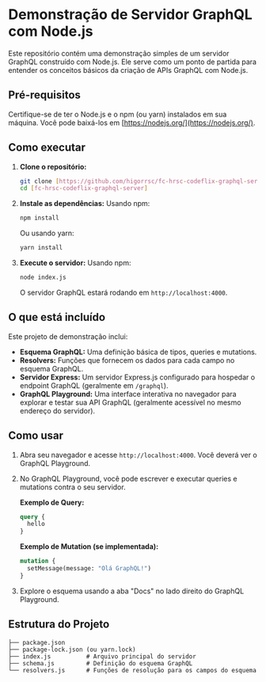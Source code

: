 # Demonstração de Servidor GraphQL com Node.js

Este repositório contém uma demonstração simples de um servidor GraphQL construído com Node.js. Ele serve como um ponto de partida para entender os conceitos básicos da criação de APIs GraphQL com Node.js.

## Pré-requisitos

Certifique-se de ter o Node.js e o npm (ou yarn) instalados em sua máquina. Você pode baixá-los em [https://nodejs.org/](https://nodejs.org/).

## Como executar

1. **Clone o repositório:**

    ```bash
    git clone [https://github.com/higorrsc/fc-hrsc-codeflix-graphql-server]
    cd [fc-hrsc-codeflix-graphql-server]
    ```

2. **Instale as dependências:**
    Usando npm:

    ```bash
    npm install
    ```

    Ou usando yarn:

    ```bash
    yarn install
    ```

3. **Execute o servidor:**
    Usando npm:

    ```bash
    node index.js
    ```

    O servidor GraphQL estará rodando em `http://localhost:4000`.

## O que está incluído

Este projeto de demonstração inclui:

* **Esquema GraphQL:** Uma definição básica de tipos, queries e mutations.
* **Resolvers:** Funções que fornecem os dados para cada campo no esquema GraphQL.
* **Servidor Express:** Um servidor Express.js configurado para hospedar o endpoint GraphQL (geralmente em `/graphql`).
* **GraphQL Playground:** Uma interface interativa no navegador para explorar e testar sua API GraphQL (geralmente acessível no mesmo endereço do servidor).

## Como usar

1. Abra seu navegador e acesse `http://localhost:4000`. Você deverá ver o GraphQL Playground.

2. No GraphQL Playground, você pode escrever e executar queries e mutations contra o seu servidor.

    **Exemplo de Query:**

    ```graphql
    query {
      hello
    }
    ```

    **Exemplo de Mutation (se implementada):**

    ```graphql
    mutation {
      setMessage(message: "Olá GraphQL!")
    }
    ```

3. Explore o esquema usando a aba "Docs" no lado direito do GraphQL Playground.

## Estrutura do Projeto

  ``` text
  ├── package.json
  ├── package-lock.json (ou yarn.lock)
  ├── index.js          # Arquivo principal do servidor
  ├── schema.js         # Definição do esquema GraphQL
  └── resolvers.js      # Funções de resolução para os campos do esquema
  ```
